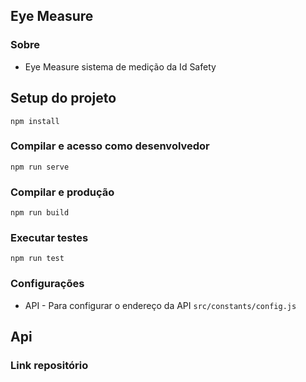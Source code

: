 ## Eye Measure

### Sobre
- Eye Measure sistema de medição da Id Safety

## Setup do projeto
```
npm install
```

### Compilar e acesso como desenvolvedor
```
npm run serve
```

### Compilar e produção
```
npm run build
```

### Executar testes
```
npm run test
```

### Configurações
- API - Para configurar o endereço da API 
``` src/constants/config.js ```


## Api

### Link repositório
